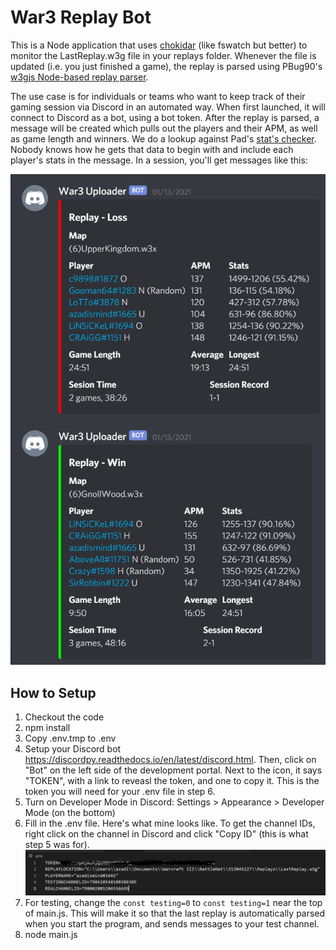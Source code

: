 # War3 Replay Bot
This is a Node application that uses [chokidar](https://github.com/paulmillr/chokidar) (like fswatch but better) to monitor the LastReplay.w3g file in your replays folder. Whenever the file is updated (i.e. you just finished a game), the replay is parsed using PBug90's [w3gjs Node-based replay parser](https://github.com/PBug90/w3gjs).

The use case is for individuals or teams who want to keep track of their gaming session via Discord in an automated way. When first launched, it will connect to Discord as a bot, using a bot token. After the replay is parsed, a message will be created which pulls out the players and their APM, as well as game length and winners. We do a lookup against Pad's [stat's checker](http://profile.w3booster.com/). Nobody knows how he gets that data to begin with and include each player's stats in the message. In a session, you'll get messages like this:

![Bot output](discord-screenshot.PNG)

## How to Setup
1. Checkout the code
2. npm install
3. Copy .env.tmp to .env
4. Setup your Discord bot https://discordpy.readthedocs.io/en/latest/discord.html. Then, click on "Bot" on the left side of the development portal. Next to the icon, it says "TOKEN", with a link to reveasl the token, and one to copy it. This is the token you will need for your .env file in step 6.
5. Turn on Developer Mode in Discord: Settings > Appearance > Developer Mode (on the bottom)
6. Fill in the .env file. Here's what mine looks like. To get the channel IDs, right click on the channel in Discord and click "Copy ID" (this is what step 5 was for). ![env file](env-screenshot.PNG)
7. For testing, change the ```const testing=0``` to ```const testing=1``` near the top of main.js. This will make it so that the last replay is automatically parsed when you start the program, and sends messages to your test channel.
7. node main.js